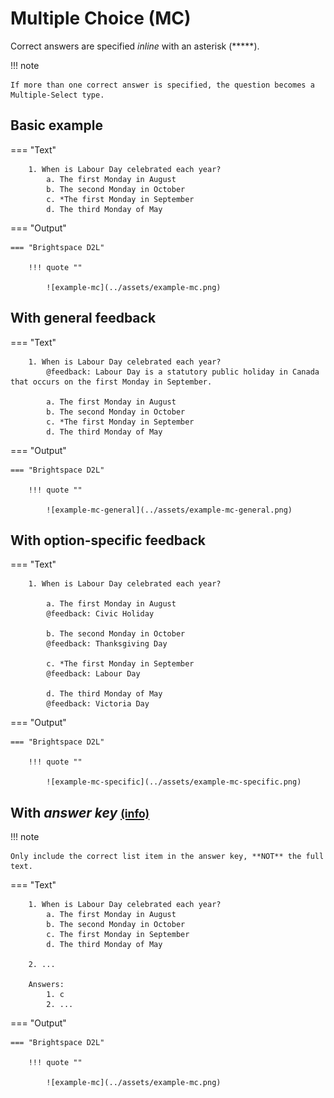 # Multiple Choice (MC)

Correct answers are specified *inline* with an asterisk (*****).

!!! note

    If more than one correct answer is specified, the question becomes a Multiple-Select type.

## Basic example

=== "Text"

        1. When is Labour Day celebrated each year?
            a. The first Monday in August
            b. The second Monday in October
            c. *The first Monday in September
            d. The third Monday of May

=== "Output"

    === "Brightspace D2L"

        !!! quote ""
        
            ![example-mc](../assets/example-mc.png)
<!-- 
    === "Canvas"

        !!! quote ""

            Coming Soon.

    === "Moodle"

        !!! quote ""

            Coming Soon. -->

## With general feedback

=== "Text"

        1. When is Labour Day celebrated each year?
            @feedback: Labour Day is a statutory public holiday in Canada that occurs on the first Monday in September.

            a. The first Monday in August
            b. The second Monday in October
            c. *The first Monday in September
            d. The third Monday of May

=== "Output"

    === "Brightspace D2L"

        !!! quote ""
        
            ![example-mc-general](../assets/example-mc-general.png)
<!-- 
    === "Canvas"

        !!! quote ""

            Coming Soon.

    === "Moodle"

        !!! quote ""

            Coming Soon. -->

## With option-specific feedback

=== "Text"

        1. When is Labour Day celebrated each year?

            a. The first Monday in August
            @feedback: Civic Holiday

            b. The second Monday in October
            @feedback: Thanksgiving Day

            c. *The first Monday in September
            @feedback: Labour Day

            d. The third Monday of May
            @feedback: Victoria Day

=== "Output"

    === "Brightspace D2L"

        !!! quote ""
        
            ![example-mc-specific](../assets/example-mc-specific.png)
<!-- 
    === "Canvas"

        !!! quote ""

            Coming Soon.

    === "Moodle"

        !!! quote ""

            Coming Soon. -->

<!-- markdownlint-disable MD033 -->
## With *answer key* [<small markdown>(info)</small>](../additional-info/end-answer-key.md)

!!! note

    Only include the correct list item in the answer key, **NOT** the full text.

=== "Text"

        1. When is Labour Day celebrated each year?
            a. The first Monday in August
            b. The second Monday in October
            c. The first Monday in September
            d. The third Monday of May

        2. ...

        Answers:
            1. c
            2. ...

=== "Output"

    === "Brightspace D2L"

        !!! quote ""

            ![example-mc](../assets/example-mc.png)
<!-- 
    === "Canvas"

        !!! quote ""

            Coming Soon.

    === "Moodle"

        !!! quote ""

            Coming Soon. -->
